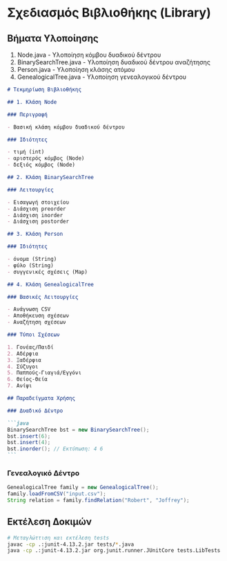 # Σχεδιασμός Βιβλιοθήκης (Library)

## Βήματα Υλοποίησης

1. Node.java - Υλοποίηση κόμβου δυαδικού δέντρου
2. BinarySearchTree.java - Υλοποίηση δυαδικού δέντρου αναζήτησης
3. Person.java - Υλοποίηση κλάσης ατόμου
4. GenealogicalTree.java - Υλοποίηση γενεαλογικού δέντρου

````markdown
# Τεκμηρίωση Βιβλιοθήκης

## 1. Κλάση Node

### Περιγραφή

- Βασική κλάση κόμβου δυαδικού δέντρου

### Ιδιότητες

- τιμή (int)
- αριστερός κόμβος (Node)
- δεξιός κόμβος (Node)

## 2. Κλάση BinarySearchTree

### Λειτουργίες

- Εισαγωγή στοιχείου
- Διάσχιση preorder
- Διάσχιση inorder
- Διάσχιση postorder

## 3. Κλάση Person

### Ιδιότητες

- όνομα (String)
- φύλο (String)
- συγγενικές σχέσεις (Map)

## 4. Κλάση GenealogicalTree

### Βασικές Λειτουργίες

- Ανάγνωση CSV
- Αποθήκευση σχέσεων
- Αναζήτηση σχέσεων

### Τύποι Σχέσεων

1. Γονέας/Παιδί
2. Αδέρφια
3. Ξαδέρφια
4. Σύζυγοι
5. Παππούς-Γιαγιά/Εγγόνι
6. Θείος-Θεία
7. Ανίψι

## Παραδείγματα Χρήσης

### Δυαδικό Δέντρο

```java
BinarySearchTree bst = new BinarySearchTree();
bst.insert(6);
bst.insert(4);
bst.inorder(); // Εκτύπωση: 4 6
```
````

### Γενεαλογικό Δέντρο

```java
GenealogicalTree family = new GenealogicalTree();
family.loadFromCSV("input.csv");
String relation = family.findRelation("Robert", "Joffrey");
```

## Εκτέλεση Δοκιμών

```bash
# Μεταγλώττιση και εκτέλεση tests
javac -cp .:junit-4.13.2.jar tests/*.java
java -cp .:junit-4.13.2.jar org.junit.runner.JUnitCore tests.LibTests
```
